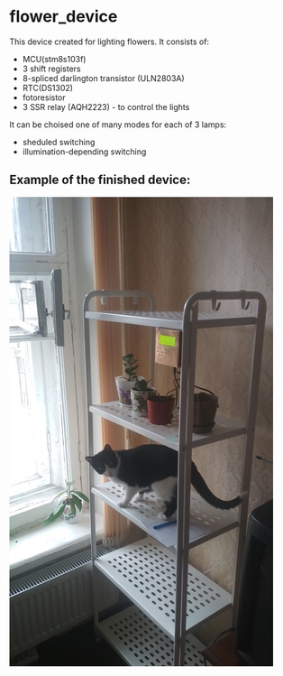 # flower_device
This device created for lighting flowers. It consists of:  
  * MCU(stm8s103f)  
  * 3 shift registers
  * 8-spliced darlington transistor (ULN2803A)
  * RTC(DS1302)
  * fotoresistor
  * 3 SSR relay (AQH2223) - to control the lights  
  
It can be choised one of many modes for each of 3 lamps:  
  * sheduled switching
  * illumination-depending switching

## Example of the finished device:  
![alt](https://github.com/AlGol86/flower_device/blob/master/Pictures/flower_device_apply.jpg)
